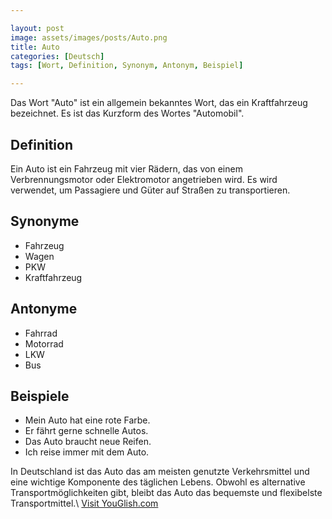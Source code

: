 ```yaml
---

layout: post
image: assets/images/posts/Auto.png
title: Auto
categories: [Deutsch]
tags: [Wort, Definition, Synonym, Antonym, Beispiel]

---
```


Das Wort "Auto" ist ein allgemein bekanntes Wort, das ein Kraftfahrzeug bezeichnet. Es ist das Kurzform des Wortes "Automobil". 

## Definition

Ein Auto ist ein Fahrzeug mit vier Rädern, das von einem Verbrennungsmotor oder Elektromotor angetrieben wird. Es wird verwendet, um Passagiere und Güter auf Straßen zu transportieren. 

## Synonyme 

- Fahrzeug 
- Wagen 
- PKW 
- Kraftfahrzeug 

## Antonyme

- Fahrrad
- Motorrad
- LKW 
- Bus 

## Beispiele

- Mein Auto hat eine rote Farbe.
- Er fährt gerne schnelle Autos.
- Das Auto braucht neue Reifen.
- Ich reise immer mit dem Auto.

In Deutschland ist das Auto das am meisten genutzte Verkehrsmittel und eine wichtige Komponente des täglichen Lebens. Obwohl es alternative Transportmöglichkeiten gibt, bleibt das Auto das bequemste und flexibelste Transportmittel.\ <a id="yg-widget-0" class="youglish-widget" data-query="Auto" data-lang="german" data-components="8412" data-auto-start="0" data-bkg-color="theme_light" data-title="How%20to%20pronounce%20Auto%20in%20German"  rel="nofollow" href="https://youglish.com">Visit YouGlish.com</a><script async src="https://youglish.com/public/emb/widget.js" charset="utf-8"></script>